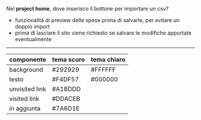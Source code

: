 Nel **project home**, dove inserisco il bottone per importare un csv?

- funzionalità di preview delle spese prima di salvarle, per evitare un doppio
  import
- prima di lasciare il sito viene richiesto se salvare le modifiche apportate
  eventualmente

---

| componente     | tema scuro | tema chiaro |
| -              | -          | -           |
| background     | #292929    | #FFFFFF|
| testo          | #F4DF57    | #000000|
| unvisited link | #A1BDDD    | |
| visited link   | #DDACEB    | |
| in aggiunta    | #7A6D1E    | |

